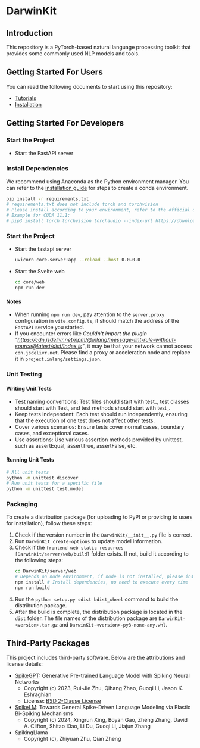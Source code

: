 # DarwinKit

## Introduction
This repository is a PyTorch-based natural language processing toolkit that provides some commonly used NLP models and tools.

## Getting Started For Users
You can read the following documents to start using this repository:
- [Tutorials](./docs/1.Introduction/1.About.md)
- [Installation](./docs/2.User-guide/1.Installation-guide.md)

## Getting Started For Developers

### Start the Project
- Start the FastAPI server
### Install Dependencies
We recommend using Anaconda as the Python environment manager. You can refer to the [installation guide](./docs/2.User-guide/1.Installation-guide.md#linux-with-anaconda) for steps to create a conda environment.
```bash
pip install -r requirements.txt
# requirements.txt does not include torch and torchvision
# Please install according to your environment, refer to the official documentation https://pytorch.org/get-started/locally/
# Example for CUDA 11.1:
# pip3 install torch torchvision torchaudio --index-url https://download.pytorch.org/whl/cu118
```

### Start the Project
- Start the fastapi server
  ```bash
  uvicorn core.server:app --reload --host 0.0.0.0
  ```
- Start the Svelte web
  ```bash
  cd core/web
  npm run dev
  ```
#### Notes
- When running `npm run dev`, pay attention to the `server.proxy` configuration in `vite.config.ts`, it should match the address of the `FastAPI` service you started.
- If you encounter errors like *Couldn't import the plugin "https://cdn.jsdelivr.net/npm/@inlang/message-lint-rule-without-source@latest/dist/index.js"*, it may be that your network cannot access `cdn.jsdelivr.net`. Please find a proxy or acceleration node and replace it in `project.inlang/settings.json`.

### Unit Testing
#### Writing Unit Tests
- Test naming conventions: Test files should start with test_, test classes should start with Test, and test methods should start with test_.
- Keep tests independent: Each test should run independently, ensuring that the execution of one test does not affect other tests.
- Cover various scenarios: Ensure tests cover normal cases, boundary cases, and exceptional cases.
- Use assertions: Use various assertion methods provided by unittest, such as assertEqual, assertTrue, assertFalse, etc.

#### Running Unit Tests
```bash
# All unit tests
python -m unittest discover
# Run unit tests for a specific file
python -m unittest test.model
```

### Packaging 
To create a distribution package (for uploading to PyPI or providing to users for installation), follow these steps:
1. Check if the version number in the `DarwinKit/__init__.py` file is correct.
2. Run `DarwinKit create-options` to update model information.
3. Check if the `frontend web static resources [DarwinKit/server/web/build]` folder exists. If not, build it according to the following steps:
    ```bash
    cd DarwinKit/server/web
    # Depends on node environment, if node is not installed, please install node first
    npm install # Install dependencies, no need to execute every time
    npm run build
    ```
4. Run the `python setup.py sdist bdist_wheel` command to build the distribution package.
5. After the build is complete, the distribution package is located in the `dist` folder. The file names of the distribution package are `DarwinKit-<version>.tar.gz` and `DarwinKit-<version>-py3-none-any.whl`.


## Third-Party Packages

This project includes third-party software. Below are the attributions and license details:

- [SpikeGPT](https://github.com/ridgerchu/SpikeGPT): Generative Pre-trained Language Model with Spiking Neural Networks
  - Copyright (c) 2023, Rui-Jie Zhu, Qihang Zhao, Guoqi Li, Jason K. Eshraghian
  - License: [BSD 2-Clause License](LICENSES/BSD-2-Clause-License.txt)
- [SpikeLM](https://github.com/Xingrun-Xing/SpikeLM): Towards General Spike-Driven Language Modeling via Elastic Bi-Spiking Mechanisms
  - Copyright (c) 2024, Xingrun Xing, Boyan Gao, Zheng Zhang, David A. Clifton,
Shitao Xiao, Li Du, Guoqi Li, Jiajun Zhang
- SpikingLlama
  - Copyright (c), Zhiyuan Zhu, Qian Zheng

